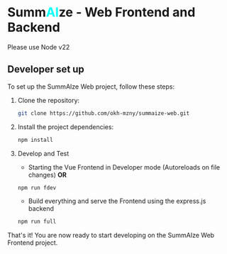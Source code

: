 # Summ<span style="color: #00ffff;">AI</span>ze - Web Frontend and Backend

Please use Node v22

## Developer set up

To set up the SummAIze Web project, follow these steps:

1. Clone the repository:

   ```bash
   git clone https://github.com/okh-mzny/summaize-web.git
   ```

2. Install the project dependencies:

   ```bash
   npm install
   ```

3. Develop and Test

   - Starting the Vue Frontend in Developer mode (Autoreloads on file changes) **OR**

   ```bash
   npm run fdev
   ```

   - Build everything and serve the Frontend using the express.js backend

   ```bash
   npm run full
   ```

That's it! You are now ready to start developing on the SummAIze Web Frontend project.
